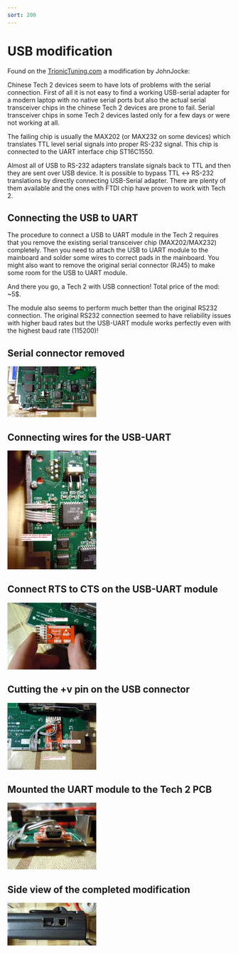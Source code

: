 ```yaml
---
sort: 200
---
```

# USB modification

 Found on the [TrionicTuning.com](http://trionictuning.com) a modification by JohnJocke:

Chinese Tech 2 devices seem to have lots of problems with the serial connection. First of all it is not easy to find a working USB-serial adapter for a modern laptop with no native serial ports but also the actual serial transceiver chips in the chinese Tech 2 devices are prone to fail. Serial transceiver chips in some Tech 2 devices lasted only for a few days or were not working at all.

The failing chip is usually the MAX202 (or MAX232 on some devices) which translates TTL level serial signals into proper RS-232 signal. This chip is connected to the UART interface chip ST16C1550.

Almost all of USB to RS-232 adapters translate signals back to TTL and then they are sent over USB device. It is possible to bypass TTL ↔ RS-232 translations by directly connecting USB-Serial adapter. There are plenty of them available and the ones with FTDI chip have proven to work with Tech 2. 

## Connecting the USB to UART

The procedure to connect a USB to UART module in the Tech 2 requires that you remove the existing serial transceiver chip (MAX202/MAX232) completely. Then you need to attach the USB to UART module to the mainboard and solder some wires to correct pads in the mainboard. You might also want to remove the original serial connector (RJ45) to make some room for the USB to UART module.

And there you go, a Tech 2 with USB connection! Total price of the mod: ~5$.

The module also seems to perform much better than the original RS232 connection. The original RS232 connection seemed to have reliability issues with higher baud rates but the USB-UART module works perfectly even with the highest baud rate (115200)! 

## Serial connector removed

[![](tech2_usb_mod_01_thumb.jpg)](tech2_usb_mod_01.jpg)

## Connecting wires for the USB-UART

[![](tech2_usb_mod_02_thumb.jpg)](tech2_usb_mod_02.jpg)

## Connect RTS to CTS on the USB-UART module

[![](tech2_usb_mod_03_thumb.jpg)](tech2_usb_mod_03.jpg)

## Cutting the +v pin on the USB connector

[![](tech2_usb_mod_04_thumb.jpg)](tech2_usb_mod_04.jpg)

## Mounted the UART module to the Tech 2 PCB

[![](tech2_usb_mod_05_thumb.jpg)](tech2_usb_mod_05.jpg)

## Side view of the completed modification

[![](tech2_usb_mod_06_thumb.jpg)](tech2_usb_mod_06.jpg)
